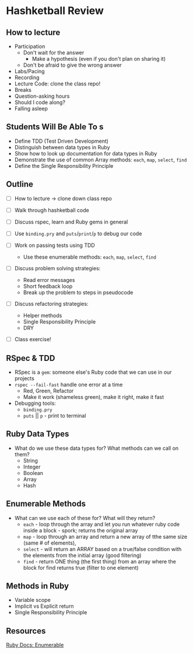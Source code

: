 # Hashketball Review

## How to lecture
- Participation
  - Don't wait for the answer
    - Make a hypothesis (even if you don't plan on sharing it)
  - Don't be afraid to give the wrong answer
- Labs/Pacing
- Recording
- Lecture Code: clone the class repo!
- Breaks
- Question-asking hours
- Should I code along?
- Falling asleep

## Students Will Be Able To s
- Define TDD (Test Driven Development)
- Distinguish between data types in Ruby
- Show how to look up documentation for data types in Ruby
- Demonstrate the use of common Array methods: `each`, `map`, `select`, `find`
- Define the Single Responsibility Principle

## Outline
- [ ] How to lecture -> clone down class repo
- [ ] Walk through hashketball code
- [ ] Discuss rspec, learn and Ruby gems in general
- [ ] Use `binding.pry` and `puts`/`print`/`p` to debug our code
- [ ] Work on passing tests using TDD
  - Use these enumerable methods: `each`, `map`, `select`, `find`
- [ ] Discuss problem solving strategies: 
  - Read error messages
  - Short feedback loop
  - Break up the problem to steps in pseudocode
- [ ] Discuss refactoring strategies:
  - Helper methods
  - Single Responsibility Principle
  - DRY
- [ ] Class exercise!


## RSpec & TDD
- RSpec is a `gem`: someone else's Ruby code that we can use in our projects
- `rspec --fail-fast` handle one error at a time
  - Red, Green, Refactor
  - Make it work (shameless green), make it right, make it fast
- Debugging tools:
  - `binding.pry`
  - `puts` || `p` - print to terminal

## Ruby Data Types
- What do we use these data types for? What methods can we call on them?
  - String
  - Integer
  - Boolean
  - Array
  - Hash

## Enumerable Methods
- What can we use each of these for? What will they return?
  - `each` - loop through the array and let you run whatever ruby code inside a block - spork; returns the original array
  - `map` - loop through an array and return a new array of tthe same size (same # of elements), 
  - `select` - will return an ARRAY based on a true/false condition with the elements from the initial array (good filtering)
  - `find` - return ONE thing (the first thing) from an array where the block for find returns true (filter to one element)

## Methods in Ruby
- Variable scope
- Implicit vs Explicit return
- Single Responsibility Principle

## Resources
[Ruby Docs: Enumerable](https://ruby-doc.org/core/Enumerable.html)
